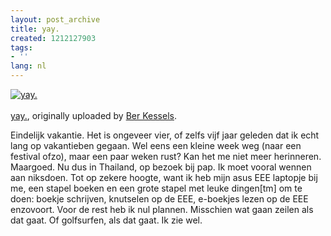 ```yaml
---
layout: post_archive
title: yay.
created: 1212127903
tags:
- ''
lang: nl
---
```

[![yay.](http://farm4.static.flickr.com/3263/2535114667_ba9f7a8b25.jpg)](http://www.flickr.com/photos/bler/2535114667/ "flickr photo")<br /><br />
[yay.](http://www.flickr.com/photos/bler/2535114667/), originally uploaded by [Ber Kessels](http://www.flickr.com/people/bler/).

Eindelijk vakantie. Het is ongeveer vier, of zelfs vijf jaar geleden dat ik echt lang op vakantieben gegaan. Wel eens een kleine week weg (naar een festival ofzo), maar een paar weken rust? Kan het me niet meer herinneren. Maargoed. Nu dus in Thailand, op bezoek bij pap. Ik moet vooral wennen aan niksdoen. Tot op zekere hoogte, want ik heb mijn asus EEE laptopje bij me, een stapel boeken en een grote stapel met leuke dingen[tm] om te doen: boekje schrijven, knutselen op de EEE, e-boekjes lezen op de EEE enzovoort. Voor de rest heb ik nul plannen. Misschien wat gaan zeilen als dat gaat. Of golfsurfen, als dat gaat. Ik zie wel.
<!--break-->
